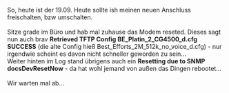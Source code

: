 <html><body><p>So, heute ist der 19.09. Heute sollte ish meinen neuen Anschluss freischalten, bzw umschalten.<br>
<br>
Sitze grade im Büro und hab mal zuhause das Modem reseted. Dieses sagt nun auch brav <strong>Retrieved TFTP Config BE_Platin_2_CG4500_d.cfg SUCCESS</strong> (die alte Config hieß Best_Efforts_2M_512k_no_voice_d.cfg) - nur irgendwie scheint es davon nicht schneller geworden zu sein...<br>
Weiter hinten im Log stand übrigens auch ein <strong>Resetting due to SNMP docsDevResetNow</strong> - da hat wohl jemand von außen das Dingen rebootet...<br>
<br>
Wir warten mal ab...</p></body></html>